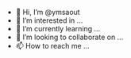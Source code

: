- 👋 Hi, I’m @ymsaout
- 👀 I’m interested in ...
- 🌱 I’m currently learning ...
- 💞️ I’m looking to collaborate on ...
- 📫 How to reach me ...

<!---
ymsaout/ymsaout is a ✨ special ✨ repository because its `README.md` (this file) appears on your GitHub profile.
You can click the Preview link to take a look at your changes.
--->
